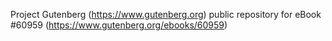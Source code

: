 Project Gutenberg (https://www.gutenberg.org) public repository for
eBook #60959 (https://www.gutenberg.org/ebooks/60959)
